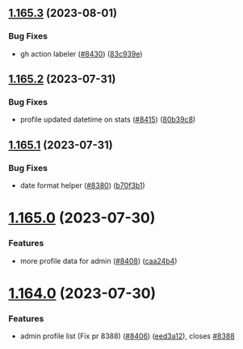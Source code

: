 ## [1.165.3](https://github.com/EddieHubCommunity/LinkFree/compare/v1.165.2...v1.165.3) (2023-08-01)


### Bug Fixes

* gh action labeler ([#8430](https://github.com/EddieHubCommunity/LinkFree/issues/8430)) ([83c939e](https://github.com/EddieHubCommunity/LinkFree/commit/83c939e361790316b2ad26b1e079b8b87520ad5b))



## [1.165.2](https://github.com/EddieHubCommunity/LinkFree/compare/v1.165.1...v1.165.2) (2023-07-31)


### Bug Fixes

* profile updated datetime on stats ([#8415](https://github.com/EddieHubCommunity/LinkFree/issues/8415)) ([80b39c8](https://github.com/EddieHubCommunity/LinkFree/commit/80b39c835e5d69a4d3dcd1d287b24fdf66890fc3))



## [1.165.1](https://github.com/EddieHubCommunity/LinkFree/compare/v1.165.0...v1.165.1) (2023-07-31)


### Bug Fixes

* date format helper ([#8380](https://github.com/EddieHubCommunity/LinkFree/issues/8380)) ([b70f3b1](https://github.com/EddieHubCommunity/LinkFree/commit/b70f3b1b6164fe77bc6e8967646474fd17632d91))



# [1.165.0](https://github.com/EddieHubCommunity/LinkFree/compare/v1.164.0...v1.165.0) (2023-07-30)


### Features

* more profile data for admin ([#8408](https://github.com/EddieHubCommunity/LinkFree/issues/8408)) ([caa24b4](https://github.com/EddieHubCommunity/LinkFree/commit/caa24b47e289a8971f20d6004e584d42283972ae))



# [1.164.0](https://github.com/EddieHubCommunity/LinkFree/compare/v1.163.1...v1.164.0) (2023-07-30)


### Features

* admin profile list (Fix pr 8388) ([#8406](https://github.com/EddieHubCommunity/LinkFree/issues/8406)) ([eed3a12](https://github.com/EddieHubCommunity/LinkFree/commit/eed3a1246e32113504ae35a32562244c73422ac7)), closes [#8388](https://github.com/EddieHubCommunity/LinkFree/issues/8388)



